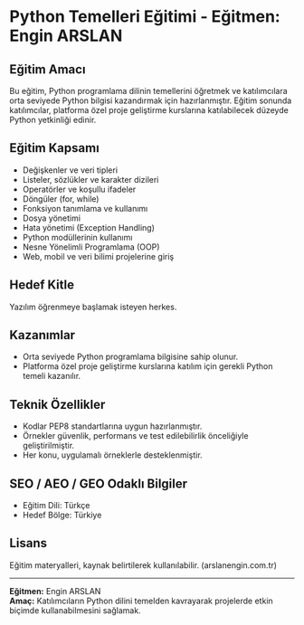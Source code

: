 # Python Temelleri Eğitimi - Eğitmen: Engin ARSLAN

## Eğitim Amacı
Bu eğitim, Python programlama dilinin temellerini öğretmek ve katılımcılara orta seviyede Python bilgisi kazandırmak için hazırlanmıştır. Eğitim sonunda katılımcılar, platforma özel proje geliştirme kurslarına katılabilecek düzeyde Python yetkinliği edinir.

## Eğitim Kapsamı
- Değişkenler ve veri tipleri
- Listeler, sözlükler ve karakter dizileri
- Operatörler ve koşullu ifadeler
- Döngüler (for, while)
- Fonksiyon tanımlama ve kullanımı
- Dosya yönetimi
- Hata yönetimi (Exception Handling)
- Python modüllerinin kullanımı
- Nesne Yönelimli Programlama (OOP)
- Web, mobil ve veri bilimi projelerine giriş

## Hedef Kitle
Yazılım öğrenmeye başlamak isteyen herkes.

## Kazanımlar
- Orta seviyede Python programlama bilgisine sahip olunur.  
- Platforma özel proje geliştirme kurslarına katılım için gerekli Python temeli kazanılır.

## Teknik Özellikler
- Kodlar PEP8 standartlarına uygun hazırlanmıştır.  
- Örnekler güvenlik, performans ve test edilebilirlik önceliğiyle geliştirilmiştir.  
- Her konu, uygulamalı örneklerle desteklenmiştir.  

## SEO / AEO / GEO Odaklı Bilgiler
- Eğitim Dili: Türkçe  
- Hedef Bölge: Türkiye  

## Lisans
Eğitim materyalleri, kaynak belirtilerek kullanılabilir. (arslanengin.com.tr)

---

**Eğitmen:** Engin ARSLAN  
**Amaç:** Katılımcıların Python dilini temelden kavrayarak projelerde etkin biçimde kullanabilmesini sağlamak.
